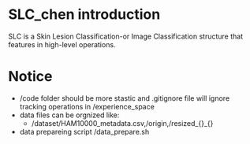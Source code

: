 # SLC_chen introduction

SLC is a Skin Lesion Classification-or Image Classification structure that features in high-level operations.

# Notice

- /code folder should be more stastic and .gitignore file will ignore tracking operations in /experience_space
- data files can be orgnized like:
    - /dataset/HAM10000_metadata.csv,/origin,/resized_{}_{}
- data prepareing script /data_prepare.sh
